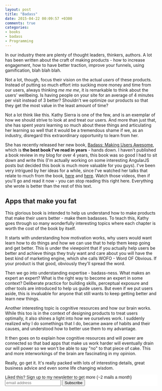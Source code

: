 ```yaml
---
layout: post
title: "Badass"
date: 2015-04-22 00:09:57 +0300
comments: true
categories: 
- books
- badass
- Programming
---
```


In our industry there are plenty of thought leaders, thinkers, authors. A lot has been written about the craft of making products - how to increase engagement, how to have better traction, improve your funnels, using gamification, blah blah blah.

Not a lot, though, focus their vision on the actual *users* of these products. Instead of putting so much effort into sucking more money and time from our users, always thinking *me me me*, it is remarkable to think about the users' wellbeing. Is having people on your site for an average of 4 minutes per visit instead of 3 better? Shouldn't we optimize our products so that they get the most value in the least amount of time?

Not a lot think like this. Kathy Sierra is one of the few, and is an exemplar of how we should strive to look at and treat our users. And more than just that, she has spent *years* learning so much about these things and articulating her learning so well that it would be a tremendous shame if we, as an industry, disregard this extraordinary opportunity to learn from her.

She has recently released her new book, [Badass: Making Users Awesome](https://www.amazon.com/Badass-Making-Awesome-Kathy-Sierra/dp/1491919019/ref=as_sl_pc_ss_til?tag=thcodu02-20&linkCode=w01&linkId=EHA5TIIXZ6HVNHZW&creativeASIN=1491919019), which is **the best book I've read in years** - hands down. I haven't published a book review in my blog for over 4 years, this book was so good I had to sit down and write this (I'm actually working on some interesting AngularJS posts but decided this book is much more valuable for you guys). I've been very intrigued by her ideas for a while, since I've watched her talks that relate to much from the book, [here](https://vimeo.com/54469442) and [here](https://vimeo.com/81625882). Watch those videos, then if you'll go and read it now - you can stop reading this right here. Everything she wrote is better than the rest of this text.

## Apps that make you fat

This glorious book is intended to help us understand how to make products that make their users better - make them badasses. To teach this, Kathy goes through so many wonderfully interesting topics where each chapter is worth the cost of the book by itself.

It starts with understanding how motivation works, why users would want learn how to do things and how we can use that to help them keep going and get better. This is under the viewpoint that if you actually help users be better and achieve things they truly want and care about you will have the best kind of marketing engine, which she calls WOFO - Word OF Obvious. If your product is that good, obviously they'll spread the word.

Then we go into understanding expertise - badass-ness. What makes an expert an expert? What is the right way to become an expert in some context? Deliberate practice for building skills, perceptual exposure and other tools are introduced to help us guide users. But even if we put users aside, this is invaluable for anyone that still wants to keep getting better and learn new things.

Another interesting topic is cognitive resources and how our brain works. While this too is in the context of designing products to treat users optimally, it also shines a light into how we ourselves work. I suddenly realized why I do somethings that I do, became aware of habits and their causes, and understood how to better use them to my advantage. 

It then goes on to explain how cognitive resources and will power are connected so that bad apps that make us work harder will eventually drain our will power so we won't be able to say "no" to that piece of cake. This and more interworkings of the brain are fascinating in my opinion.

Really, go get it. It's really packed with lots of interesting details, great business advice and even some life changing wisdom.

<!-- Begin MailChimp Signup Form -->
<link href="http://cdn-images.mailchimp.com/embedcode/slim-081711.css" rel="stylesheet" type="text/css">
<style type="text/css">
    #mc_embed_signup{background:#fff; clear:left; font:14px Helvetica,Arial,sans-serif; }
    /* Add your own MailChimp form style overrides in your site stylesheet or in this style block.
       We recommend moving this block and the preceding CSS link to the HEAD of your HTML file. */
</style>
<div id="mc_embed_signup">
<form action="http://codelord.us6.list-manage.com/subscribe/post?u=78b36f07d7d2e7e91eb8deee3&amp;id=c9a8d439c8" method="post" id="mc-embedded-subscribe-form" name="mc-embedded-subscribe-form" class="validate" target="_blank" novalidate>
    <label for="mce-EMAIL">Liked this? Sign up to my newsletter to get more (~2 mails a month)</label>
    <input type="email" value="" name="EMAIL" class="email" id="mce-EMAIL" placeholder="email address" required style="display: inline">
    <input type="hidden" value="" name="SIGNUP_URL" class="email" id="mce-SIGNUP_URL">
    <input type="submit" value="Subscribe" name="subscribe" id="mc-embedded-subscribe" class="button" style="display: inline">
</form>
</div>
<script type="text/javascript">
document.getElementById('mce-SIGNUP_URL').value = document.location.href;
</script>
<!--End mc_embed_signup-->
